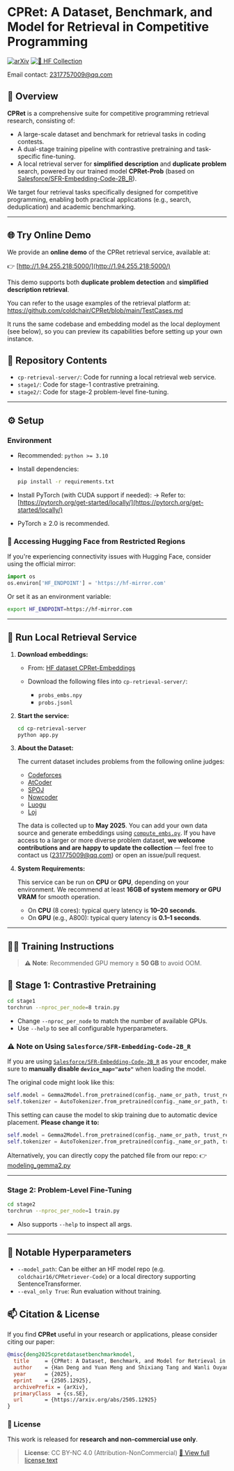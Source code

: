 # CPRet: A Dataset, Benchmark, and Model for Retrieval in Competitive Programming

[![arXiv](https://img.shields.io/badge/arXiv-2505.12925-b31b1b.svg)](https://arxiv.org/abs/2505.12925)
[![🤗 HF Collection](https://img.shields.io/badge/HuggingFace-CPRet-yellow)](https://huggingface.co/collections/coldchair16/cpret-682451276f05c5988fcbdf34)

Email contact: 2317757009@qq.com

## 📌 Overview

**CPRet** is a comprehensive suite for competitive programming retrieval research, consisting of:

* A large-scale dataset and benchmark for retrieval tasks in coding contests.
* A dual-stage training pipeline with contrastive pretraining and task-specific fine-tuning.
* A local retrieval server for **simplified description** and **duplicate problem** search, powered by our trained model **CPRet-Prob** (based on [Salesforce/SFR-Embedding-Code-2B_R](https://huggingface.co/Salesforce/SFR-Embedding-Code-2B_R)).

We target four retrieval tasks specifically designed for competitive programming, enabling both practical applications (e.g., search, deduplication) and academic benchmarking.

---

## 🌐 Try Online Demo

We provide an **online demo** of the CPRet retrieval service, available at:

👉 [http://1.94.255.218:5000/](http://1.94.255.218:5000/)

This demo supports both **duplicate problem detection** and **simplified description retrieval**.  

You can refer to the usage examples of the retrieval platform at: https://github.com/coldchair/CPRet/blob/main/TestCases.md

It runs the same codebase and embedding model as the local deployment (see below), so you can preview its capabilities before setting up your own instance.

## 🧰 Repository Contents

* `cp-retrieval-server/`: Code for running a local retrieval web service.
* `stage1/`: Code for stage-1 contrastive pretraining.
* `stage2/`: Code for stage-2 problem-level fine-tuning.

---

## ⚙️ Setup

### Environment

* Recommended: `python >= 3.10`

* Install dependencies:

  ```bash
  pip install -r requirements.txt
  ```

* Install PyTorch (with CUDA support if needed):
  → Refer to: [https://pytorch.org/get-started/locally/](https://pytorch.org/get-started/locally/)

* PyTorch ≥ 2.0 is recommended.

### 🔁 Accessing Hugging Face from Restricted Regions

If you're experiencing connectivity issues with Hugging Face, consider using the official mirror:

```python
import os
os.environ['HF_ENDPOINT'] = 'https://hf-mirror.com'
```

Or set it as an environment variable:

```bash
export HF_ENDPOINT=https://hf-mirror.com
```

---

## 🚀 Run Local Retrieval Service

1. **Download embeddings:**

   * From: [HF dataset CPRet-Embeddings](https://huggingface.co/datasets/coldchair16/CPRet-Embeddings)
   * Download the following files into `cp-retrieval-server/`:

     * `probs_embs.npy`
     * `probs.jsonl`

2. **Start the service:**

   ```bash
   cd cp-retrieval-server
   python app.py
   ```

3. **About the Dataset:**

   The current dataset includes problems from the following online judges:

   * [Codeforces](https://codeforces.com/)
   * [AtCoder](https://atcoder.jp/)
   * [SPOJ](https://www.spoj.com/)
   * [Nowcoder](https://ac.nowcoder.com/)
   * [Luogu](https://www.luogu.com.cn/)
   * [Loj](https://loj.ac/)

   The data is collected up to **May 2025**.
   You can add your own data source and generate embeddings using [`compute_embs.py`](cp-retrieval-server/compute_embs.py).
   If you have access to a larger or more diverse problem dataset, **we welcome contributions and are happy to update the collection** — feel free to contact us (231775009@qq.com) or open an issue/pull request.

4. **System Requirements:**

   This service can be run on **CPU** or **GPU**, depending on your environment.
   We recommend at least **16GB of system memory or GPU VRAM** for smooth operation.

   * On **CPU** (8 cores): typical query latency is **10–20 seconds**.
   * On **GPU** (e.g., A800): typical query latency is **0.1–1 seconds**.

---

## 🏋️‍♀️ Training Instructions

> **⚠️ Note**: Recommended GPU memory ≥ **50 GB** to avoid OOM.

## 🔧 Stage 1: Contrastive Pretraining

```bash
cd stage1
torchrun --nproc_per_node=8 train.py
````

* Change `--nproc_per_node` to match the number of available GPUs.
* Use `--help` to see all configurable hyperparameters.

### ⚠️ Note on Using `Salesforce/SFR-Embedding-Code-2B_R`

If you are using [`Salesforce/SFR-Embedding-Code-2B_R`](https://huggingface.co/Salesforce/SFR-Embedding-Code-2B_R) as your encoder, make sure to **manually disable `device_map="auto"`** when loading the model.

The original code might look like this:

```python
self.model = Gemma2Model.from_pretrained(config._name_or_path, trust_remote_code=True, is_causal=False, device_map="auto")
self.tokenizer = AutoTokenizer.from_pretrained(config._name_or_path, trust_remote_code=True, device_map="auto")
```

This setting can cause the model to skip training due to automatic device placement.
**Please change it to:**

```python
self.model = Gemma2Model.from_pretrained(config._name_or_path, trust_remote_code=True, is_causal=False, device_map=None)
self.tokenizer = AutoTokenizer.from_pretrained(config._name_or_path, trust_remote_code=True, device_map=None)
```

Alternatively, you can directly copy the patched file from our repo:
👉 [modeling\_gemma2.py](https://huggingface.co/coldchair16/CPRetriever-Code/blob/main/modeling_gemma2.py)


---
### Stage 2: Problem-Level Fine-Tuning

```bash
cd stage2
torchrun --nproc_per_node=1 train.py
```

* Also supports `--help` to inspect all args.

---

## 🔧 Notable Hyperparameters

* `--model_path`: Can be either an HF model repo (e.g. `coldchair16/CPRetriever-Code`) or a local directory supporting SentenceTransformer.
* `--eval_only True`: Run evaluation without training.


## 📫 Citation & License

If you find **CPRet** useful in your research or applications, please consider citing our paper:

```bibtex
@misc{deng2025cpretdatasetbenchmarkmodel,
  title     = {CPRet: A Dataset, Benchmark, and Model for Retrieval in Competitive Programming},
  author    = {Han Deng and Yuan Meng and Shixiang Tang and Wanli Ouyang and Xinzhu Ma},
  year      = {2025},
  eprint    = {2505.12925},
  archivePrefix = {arXiv},
  primaryClass  = {cs.SE},
  url       = {https://arxiv.org/abs/2505.12925}
}
```

### 📄 License

This work is released for **research and non-commercial use only**.

> **License**: CC BY-NC 4.0 (Attribution-NonCommercial)
> [📜 View full license text](https://creativecommons.org/licenses/by-nc/4.0/)


